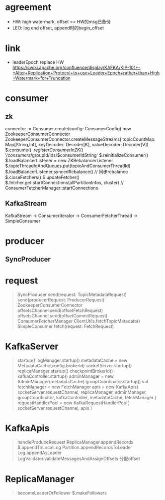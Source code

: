 # agreement
- HW: high watermark, offset <= HW的msg已备份
- LEO: log end offset, append时的begin_offset

# link
- leaderEpoch replace HW
  https://cwiki.apache.org/confluence/display/KAFKA/KIP-101+-+Alter+Replication+Protocol+to+use+Leader+Epoch+rather+than+High+Watermark+for+Truncation

# consumer
## zk
connector := Consumer.create(config: ConsumerConfig)
  new ZookeeperConsumerConnector
ZookeeperConsumerConnector.createMessageStreams(
    topicCountMap: Map[String,Int], keyDecoder: Decoder[K], valueDecoder: Decoder[V])
  $.consume()
    $.registerConsumerInZK()  '/consumers/$groupId/ids/$consumerIdString'
    $.reinitializeConsumer()
      $.loadBalancerListener = new ZKRebalancerListener
      $.topicThreadIdAndQueues.put(topicAndConsumerThreadId)
      $.loadBalancerListener.syncedRebalance()  // 同步rebalance
        $.closeFetchers()
        $.updateFetcher()
          $.fetcher.get.startConnections(allPartitionInfos, cluster)  // ConsumerFetcherManager::startConnections
## KafkaStream
KafkaStream -> ConsumerIterator -> ConsumerFetcherThread -> SimpleConsumer

# producer
## SyncProducer

# request
> SyncProducer
  send(request: TopicMetadataRequest)
  send(producerRequest: ProducerRequest)
> ZookeeperConsumerConnector
  offsetsChannel.send(offsetFetchRequest)
  offsetsChannel.send(offsetCommitRequest)
> ConsumerFetcherManager
  ClientUtils.fetchTopicMetadata()
> SimpleConsumer
  fetch(request: FetchRequest)

# KafkaServer
> startup()
  logManager.startup()
  metadataCache = new MetadataCache(config.brokerId)
  socketServer.startup()
  replicaManager.startup()
  checkpointBrokerId()
  kafkaController.startup()
  adminManager = new AdminManager(metadataCache)
  groupCoordinator.startup()
  val fetchManager = new FetchManager
  apis = new KafkaApis(
    socketServer.requestChannel, replicaManager,
    adminManager, groupCoordinator, kafkaController,
    metadataCache, fetchManager
  )
  requestHandlerPool = new KafkaRequestHandlerPool(
    socketServer.requestChannel, apis
  )

# KafkaApis
> handleProduceRequest
  ReplicaManager.appendRecords
    $.appendToLocalLog
      Partition.appendRecordsToLeader
        Log.appendAsLeader
          LogValidator.validateMessagesAndAssignOffsets  分配offset

# ReplicaManager
> becomeLeaderOrFollower
    $.makeFollowers